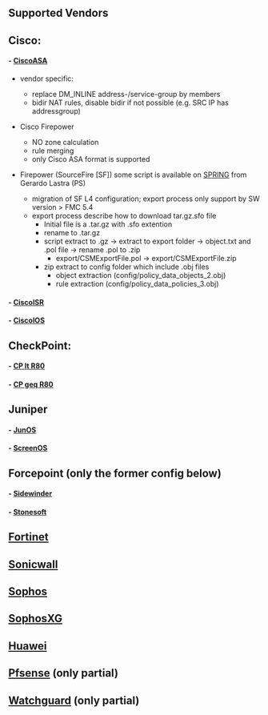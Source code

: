 ## Supported Vendors

## Cisco:
#### - [CiscoASA](vendors/ciscoasa.md)
- vendor specific:
  - replace DM_INLINE address-/service-group by members
  - bidir NAT rules, disable bidir if not possible (e.g. SRC IP has addressgroup) 
- Cisco Firepower
  - NO zone calculation
  - rule merging
  - only Cisco ASA format is supported

- Firepower (SourceFire [SF]) some script is available on [SPRING](https://spring.paloaltonetworks.com/glastra/fmc) from Gerardo Lastra (PS)
    - migration of SF L4 configuration; export process only support by SW version > FMC 5.4
    - export process describe how to download tar.gz.sfo file
      - Initial file is a .tar.gz with .sfo extention
      - rename to .tar.gz
      - script extract to .gz -> extract to export folder -> object.txt and .pol file -> rename .pol to .zip
        - export/CSMExportFile.pol -> export/CSMExportFile.zip
      - zip extract to config folder which include .obj files
        - object extraction (config/policy_data_objects_2.obj)
        - rule extraction (config/policy_data_policies_3.obj)
         
        
        
#### - [CiscoISR](vendors/ciscoisr.md)
#### - [CiscoIOS](vendors/ciscoios.md)

## CheckPoint:
#### - [CP lt R80](vendors/cp_lt_r80.md)
#### - [CP geq R80](vendors/cp_geq_r80.md)

## Juniper
#### - [JunOS](vendors/junos.md)
#### - [ScreenOS](vendors/screenos.md)

## Forcepoint (only the former config below)
#### - [Sidewinder](vendors/sidewinder.md)
#### - [Stonesoft](vendors/stonesoft.md)

## [Fortinet](vendors/fortinet.md)
## [Sonicwall](vendors/sonicwall.md)
## [Sophos](vendors/sophos.md)
## [SophosXG](vendors/sophosxg.md)
## [Huawei](vendors/huawei.md)
## [Pfsense](vendors/pfsense.md) (only partial)
## [Watchguard](vendors/pfsense.md) (only partial)